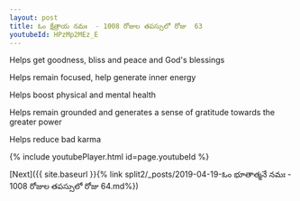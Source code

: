 ```yaml
---
layout: post
title: ఓం క్షేత్రాయ నమః  - 1008 రోజుల తపస్సులో రోజు  63
youtubeId: HPzMp2MEz_E
---
```

 
 
Helps get goodness, bliss and peace and God's blessings
 
Helps remain focused, help generate inner energy 
 
Helps boost physical and mental health 
 
Helps remain grounded and generates a sense of gratitude towards the greater power 
 
Helps reduce bad karma
 
 
 
 


{% include youtubePlayer.html id=page.youtubeId %}
 
[Next]({{ site.baseurl }}{% link  split2/_posts/2019-04-19-ఓం భూతాత్మనే నమః  - 1008 రోజుల తపస్సులో రోజు  64.md%})
 
